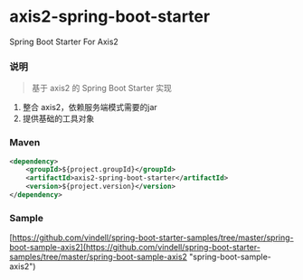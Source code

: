 # axis2-spring-boot-starter
Spring Boot Starter For Axis2

### 说明


 > 基于 axis2 的 Spring Boot Starter 实现

1. 整合 axis2，依赖服务端模式需要的jar
2. 提供基础的工具对象

### Maven

``` xml
<dependency>
	<groupId>${project.groupId}</groupId>
	<artifactId>axis2-spring-boot-starter</artifactId>
	<version>${project.version}</version>
</dependency>
```

### Sample

[https://github.com/vindell/spring-boot-starter-samples/tree/master/spring-boot-sample-axis2](https://github.com/vindell/spring-boot-starter-samples/tree/master/spring-boot-sample-axis2 "spring-boot-sample-axis2")

